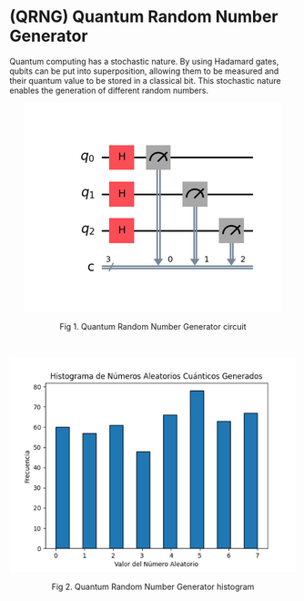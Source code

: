 # (QRNG) Quantum Random Number Generator

Quantum computing has a stochastic nature. By using Hadamard gates, qubits can be put into superposition, allowing them to be measured and their quantum value to be stored in a classical bit. This stochastic nature enables the generation of different random numbers.

<p align="center">
  <img src="https://github.com/lestorres/Quantum-computing/blob/random_numbers/random_number_generator/quamtun_circuit.png"/>
	<div align="center">
  Fig 1. Quantum Random Number Generator circuit

<br> <!-- Espacio entre las imágenes -->


  <p align="center">
  <img src="https://github.com/lestorres/Quantum-computing/blob/main/random_number_generator/quamtun_numbers_1.png"/>
	<div align="center">
  Fig 2. Quantum Random Number Generator histogram
